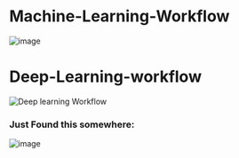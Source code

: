 # Machine-Learning-Workflow
![image](https://github.com/user-attachments/assets/c8141b0e-41a9-4405-bed7-94a422a69139)


# Deep-Learning-workflow

![Deep learning Workflow](https://github.com/user-attachments/assets/85c1890b-45e7-4aa8-b6ed-73519bc5ccb0)

### Just Found this somewhere:
![image](https://github.com/user-attachments/assets/5719eecc-ab34-4f5b-9f02-97633e96ef46)
